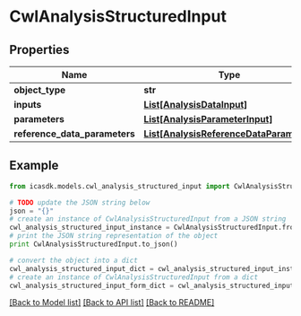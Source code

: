 # CwlAnalysisStructuredInput


## Properties
Name | Type | Description | Notes
------------ | ------------- | ------------- | -------------
**object_type** | **str** |  | 
**inputs** | [**List[AnalysisDataInput]**](AnalysisDataInput.md) |  | 
**parameters** | [**List[AnalysisParameterInput]**](AnalysisParameterInput.md) |  | [optional] 
**reference_data_parameters** | [**List[AnalysisReferenceDataParameter]**](AnalysisReferenceDataParameter.md) |  | [optional] 

## Example

```python
from icasdk.models.cwl_analysis_structured_input import CwlAnalysisStructuredInput

# TODO update the JSON string below
json = "{}"
# create an instance of CwlAnalysisStructuredInput from a JSON string
cwl_analysis_structured_input_instance = CwlAnalysisStructuredInput.from_json(json)
# print the JSON string representation of the object
print CwlAnalysisStructuredInput.to_json()

# convert the object into a dict
cwl_analysis_structured_input_dict = cwl_analysis_structured_input_instance.to_dict()
# create an instance of CwlAnalysisStructuredInput from a dict
cwl_analysis_structured_input_form_dict = cwl_analysis_structured_input.from_dict(cwl_analysis_structured_input_dict)
```
[[Back to Model list]](../README.md#documentation-for-models) [[Back to API list]](../README.md#documentation-for-api-endpoints) [[Back to README]](../README.md)


